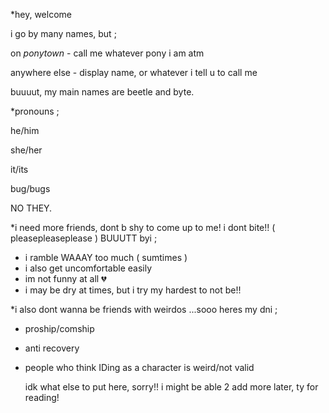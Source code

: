 *hey, welcome

i go by many names, but ;

on *ponytown* - call me whatever pony i am atm

anywhere else - display name, or whatever i tell u to call me

buuuut, my main names are beetle and byte.



*pronouns ;

he/him

she/her

it/its

bug/bugs

NO THEY.



*i need more friends, dont b shy to come up to me! i dont bite!! ( pleasepleaseplease )
BUUUTT byi ;
- i ramble WAAAY too much ( sumtimes )
- i also get uncomfortable easily
- im not funny at all 💔
- i may be dry at times, but i try my hardest to not be!!
  
*i also dont wanna be friends with weirdos ...sooo heres my dni ; 
- proship/comship
- anti recovery
- people who think IDing as a character is weird/not valid
  

  idk what else to put here, sorry!! i might be able 2 add more later, ty for reading!

